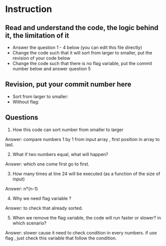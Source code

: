 ﻿# Instruction

## Read and understand the code, the logic behind it, the limitation of it
* Answer the question 1 - 4 below (you can edit this file directly)
* Change the code such that it will sort from larger to smaller, put the revision of your code below
* Change the code such that there is no flag variable, put the commit number below and answer question 5 


## Revision, put your commit number here
* Sort from larger to smaller: 
* Without flag:

## Questions
1. How this code can sort number from smaller to larger
 
Answer: compare numbers 1 by 1 from input array , first position in array to last.

2. What if two numbers equal, what will happen? 

Answer: which one come first go to first.

3. How many times at line 24 will be executed (as a function of the size of input) 

Answer: n*(n-1)

4. Why we need flag variable ? 

Answer: to check that already sorted.

5. When we remove the flag variable, the code will run faster or slower? in which scenario? 

Answer: slower cause it need to check condition in every numbers. if use flag , just check this variable that follow the condition.